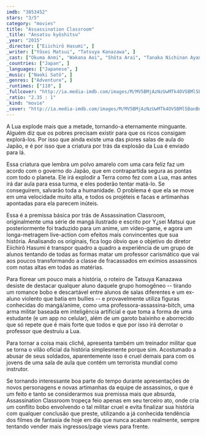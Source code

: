 ```yaml
---
imdb: "3853452"
stars: "3/5"
category: "movies"
title: "Assassination Classroom"
_title: "Ansatsu kyôshitsu"
_year: "2015"
_director: ["Eiichirô Hasumi", ]
_writer: ["Yûsei Matsui", "Tatsuya Kanazawa", ]
_cast: ["Okuma Anmi", "Wakana Aoi", "Shôta Arai", "Tanaka Nichinan Ayano", "Ozawa Guami", "Miyahara Hana-on", "Kanna Hashimoto", "Riku Ichikawa", "Jiyoung Kang", ]
_countries: ["Japan", ]
_languages: ["Japanese", ]
_music: ["Naoki Satô", ]
_genres: ["Adventure", ]
_runtimes: ["110", ]
_fullcover: "http://ia.media-imdb.com/images/M/MV5BMjAzNzUwMTk4OV5BMl5BanBnXkFtZTgwOTE2MjAwNTE@.jpg"
_ratio: "2.35 : 1"
_kind: "movie"
_cover: "http://ia.media-imdb.com/images/M/MV5BMjAzNzUwMTk4OV5BMl5BanBnXkFtZTgwOTE2MjAwNTE@._V1._SX100_SY137_.jpg"
---
```

A Lua explode mais que a metade, tornando-a eternamente minguante. Alguém diz que os pobres precisam existir para que os ricos consigam explorá-los. Por isso que ainda existe uma das piores salas de aula do Japão, e é por isso que a criatura por trás da explosão da Lua é enviado para lá.

Essa criatura que lembra um polvo amarelo com uma cara feliz faz um acordo com o governo do Japão, que em contrapartida segura as pontas com todo o planeta. Ele irá explodir a Terra como fez com a Lua, mas antes irá dar aula para essa turma, e eles poderão tentar matá-lo. Se conseguirem, salvarão toda a humanidade. O problema é que ela se move em uma velocidade muito alta, e todos os projéteis e facas e artimanhas apontadas para ela parecem inúteis.

Essa é a premissa básica por trás de Assassination Classroom, originalmente uma série de mangá ilustrado e escrito por Y¿sei Matsui que posteriormente foi traduzido para um anime, um vídeo-game, e agora um longa-metragem live-action com efeitos mais convincentes que sua história. Analisando os originais, fica logo óbvio que o objetivo do diretor Eiichirô Hasumi é transpor quadro a quadro a experiência de um grupo de alunos tentando de todas as formas matar um professor carismático que vai aos poucos transformando a classe de fracassados em exímios assassinos com notas altas em todas as matérias.

Para florear um pouco mais a história, o roteiro de Tatsuya Kanazawa desiste de destacar qualquer aluno daquele grupo homogêneo -- tirando um romance bobo e descartável entre alunos de salas diferentes e um ex-aluno violento que batia em bullies -- e provavelmente utiliza figuras conhecidas do mangá/anime, como uma professora-assassina-bitch, uma arma militar baseada em inteligência artificial e que toma a forma de uma estudante (e um app no celular), além de um garoto baixinho e aborrecido que só repete que é mais forte que todos e que por isso irá derrotar o professor que destruiu a Lua.

Para tornar a coisa mais clichê, apresenta também um treinador militar que se torna o vilão oficial da história simplesmente porque sim. Acostumado a abusar de seus soldados, aparentemente isso é cruel demais para com os jovens de uma sala de aula que contém um terrorista mundial como instrutor.

Se tornando interessante boa parte do tempo durante apresentações de novos personagens e novas artimanhas da equipe de assassinos, o que é um feito e tanto se considerarmos sua premissa mais que absurda, Assassination Classroom tropeça feio apenas em seu terceiro ato, onde cria um conflito bobo envolvendo o tal militar cruel e evita finalizar sua história com qualquer conclusão que preste, utilizando a já conhecida tendência dos filmes de fantasia de hoje em dia que nunca acabam realmente, sempre tentando vender mais ingressos/page views para frente.
